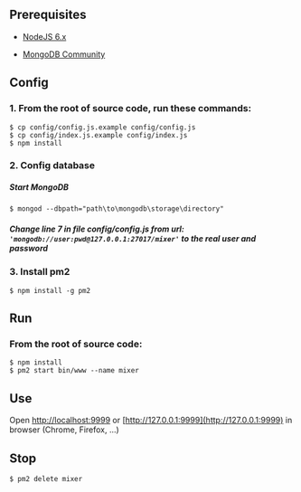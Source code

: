 ## Prerequisites

- [NodeJS 6.x](https://nodejs.org/en/download/)

- [MongoDB Community](https://www.mongodb.com/download-center#community)

## Config

### 1. From the root of source code, run these commands:

	$ cp config/config.js.example config/config.js
	$ cp config/index.js.example config/index.js
	$ npm install

 
### 2. Config database

##### Start MongoDB
	$ mongod --dbpath="path\to\mongodb\storage\directory"

##### Change line 7 in file config/config.js from url: ``'mongodb://user:pwd@127.0.0.1:27017/mixer'`` to the real user and password

### 3. Install pm2
	$ npm install -g pm2

## Run

### From the root of source code:

	$ npm install
	$ pm2 start bin/www --name mixer

## Use

Open [http://localhost:9999](http://localhost:9999) or [http://127.0.0.1:9999](http://127.0.0.1:9999) in browser (Chrome, Firefox, ...)

## Stop
	$ pm2 delete mixer